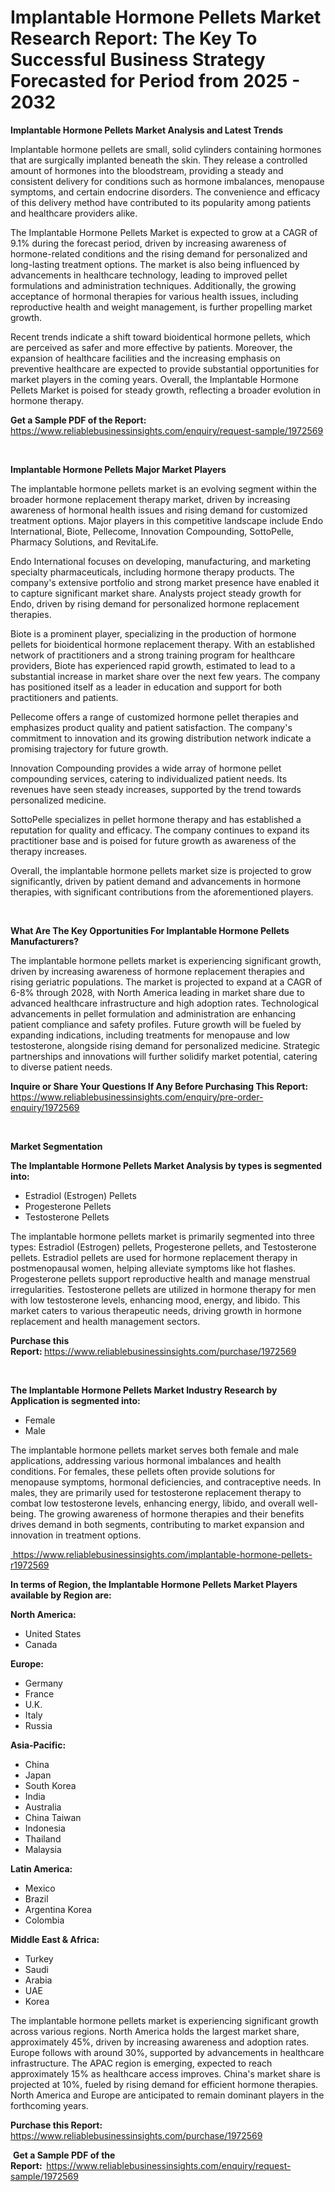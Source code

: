 <p><h1>Implantable Hormone Pellets Market Research Report: The Key To Successful Business Strategy Forecasted for Period from 2025 - 2032</h1></p><p><strong>Implantable Hormone Pellets Market Analysis and Latest Trends</strong></p>
<p><p>Implantable hormone pellets are small, solid cylinders containing hormones that are surgically implanted beneath the skin. They release a controlled amount of hormones into the bloodstream, providing a steady and consistent delivery for conditions such as hormone imbalances, menopause symptoms, and certain endocrine disorders. The convenience and efficacy of this delivery method have contributed to its popularity among patients and healthcare providers alike.</p><p>The Implantable Hormone Pellets Market is expected to grow at a CAGR of 9.1% during the forecast period, driven by increasing awareness of hormone-related conditions and the rising demand for personalized and long-lasting treatment options. The market is also being influenced by advancements in healthcare technology, leading to improved pellet formulations and administration techniques. Additionally, the growing acceptance of hormonal therapies for various health issues, including reproductive health and weight management, is further propelling market growth.</p><p>Recent trends indicate a shift toward bioidentical hormone pellets, which are perceived as safer and more effective by patients. Moreover, the expansion of healthcare facilities and the increasing emphasis on preventive healthcare are expected to provide substantial opportunities for market players in the coming years. Overall, the Implantable Hormone Pellets Market is poised for steady growth, reflecting a broader evolution in hormone therapy.</p></p>
<p><strong>Get a Sample PDF of the Report:&nbsp;</strong> <a href="https://www.reliablebusinessinsights.com/enquiry/request-sample/1972569?utm_campaign=3683&utm_medium=2&utm_source=Github&utm_content=ia&utm_term=19042025&utm_id=implantable-hormone-pellets">https://www.reliablebusinessinsights.com/enquiry/request-sample/1972569</a></p>
<p>&nbsp;</p>
<p><strong>Implantable Hormone Pellets Major Market Players</strong></p>
<p><p>The implantable hormone pellets market is an evolving segment within the broader hormone replacement therapy market, driven by increasing awareness of hormonal health issues and rising demand for customized treatment options. Major players in this competitive landscape include Endo International, Biote, Pellecome, Innovation Compounding, SottoPelle, Pharmacy Solutions, and RevitaLife.</p><p>Endo International focuses on developing, manufacturing, and marketing specialty pharmaceuticals, including hormone therapy products. The company's extensive portfolio and strong market presence have enabled it to capture significant market share. Analysts project steady growth for Endo, driven by rising demand for personalized hormone replacement therapies.</p><p>Biote is a prominent player, specializing in the production of hormone pellets for bioidentical hormone replacement therapy. With an established network of practitioners and a strong training program for healthcare providers, Biote has experienced rapid growth, estimated to lead to a substantial increase in market share over the next few years. The company has positioned itself as a leader in education and support for both practitioners and patients.</p><p>Pellecome offers a range of customized hormone pellet therapies and emphasizes product quality and patient satisfaction. The company's commitment to innovation and its growing distribution network indicate a promising trajectory for future growth.</p><p>Innovation Compounding provides a wide array of hormone pellet compounding services, catering to individualized patient needs. Its revenues have seen steady increases, supported by the trend towards personalized medicine.</p><p>SottoPelle specializes in pellet hormone therapy and has established a reputation for quality and efficacy. The company continues to expand its practitioner base and is poised for future growth as awareness of the therapy increases.</p><p>Overall, the implantable hormone pellets market size is projected to grow significantly, driven by patient demand and advancements in hormone therapies, with significant contributions from the aforementioned players.</p></p>
<p>&nbsp;</p>
<p><strong>What Are The Key Opportunities For Implantable Hormone Pellets Manufacturers?</strong></p>
<p><p>The implantable hormone pellets market is experiencing significant growth, driven by increasing awareness of hormone replacement therapies and rising geriatric populations. The market is projected to expand at a CAGR of 6-8% through 2028, with North America leading in market share due to advanced healthcare infrastructure and high adoption rates. Technological advancements in pellet formulation and administration are enhancing patient compliance and safety profiles. Future growth will be fueled by expanding indications, including treatments for menopause and low testosterone, alongside rising demand for personalized medicine. Strategic partnerships and innovations will further solidify market potential, catering to diverse patient needs.</p></p>
<p><strong>Inquire or Share Your Questions If Any Before Purchasing This Report:</strong> <a href="https://www.reliablebusinessinsights.com/enquiry/pre-order-enquiry/1972569?utm_campaign=3683&utm_medium=2&utm_source=Github&utm_content=ia&utm_term=19042025&utm_id=implantable-hormone-pellets">https://www.reliablebusinessinsights.com/enquiry/pre-order-enquiry/1972569</a></p>
<p>&nbsp;</p>
<p><strong>Market Segmentation</strong></p>
<p><strong>The Implantable Hormone Pellets Market Analysis by types is segmented into:</strong></p>
<p><ul><li>Estradiol (Estrogen) Pellets</li><li>Progesterone Pellets</li><li>Testosterone Pellets</li></ul></p>
<p><p>The implantable hormone pellets market is primarily segmented into three types: Estradiol (Estrogen) pellets, Progesterone pellets, and Testosterone pellets. Estradiol pellets are used for hormone replacement therapy in postmenopausal women, helping alleviate symptoms like hot flashes. Progesterone pellets support reproductive health and manage menstrual irregularities. Testosterone pellets are utilized in hormone therapy for men with low testosterone levels, enhancing mood, energy, and libido. This market caters to various therapeutic needs, driving growth in hormone replacement and health management sectors.</p></p>
<p><strong>Purchase this Report:&nbsp;</strong><a href="https://www.reliablebusinessinsights.com/purchase/1972569?utm_campaign=3683&utm_medium=2&utm_source=Github&utm_content=ia&utm_term=19042025&utm_id=implantable-hormone-pellets">https://www.reliablebusinessinsights.com/purchase/1972569</a></p>
<p>&nbsp;</p>
<p><strong>The Implantable Hormone Pellets Market Industry Research by Application is segmented into:</strong></p>
<p><ul><li>Female</li><li>Male</li></ul></p>
<p><p>The implantable hormone pellets market serves both female and male applications, addressing various hormonal imbalances and health conditions. For females, these pellets often provide solutions for menopause symptoms, hormonal deficiencies, and contraceptive needs. In males, they are primarily used for testosterone replacement therapy to combat low testosterone levels, enhancing energy, libido, and overall well-being. The growing awareness of hormone therapies and their benefits drives demand in both segments, contributing to market expansion and innovation in treatment options.</p></p>
<p><a href="https://www.reliablebusinessinsights.com/implantable-hormone-pellets-r1972569?utm_campaign=3683&utm_medium=2&utm_source=Github&utm_content=ia&utm_term=19042025&utm_id=implantable-hormone-pellets">&nbsp;https://www.reliablebusinessinsights.com/implantable-hormone-pellets-r1972569</a></p>
<p><strong>In terms of Region, the Implantable Hormone Pellets Market Players available by Region are:</strong></p>
<p>
    <p> <strong> North America: </strong>
        <ul>
            <li>United States</li>
            <li>Canada</li>
        </ul>
        </p> 
    <p> <strong> Europe: </strong>
        <ul>
            <li>Germany</li>
            <li>France</li>
            <li>U.K.</li>
            <li>Italy</li>
            <li>Russia</li>
        </ul>
        </p> 
    <p> <strong> Asia-Pacific: </strong>
        <ul>
            <li>China</li>
            <li>Japan</li>
            <li>South Korea</li>
            <li>India</li>
            <li>Australia</li>
            <li>China Taiwan</li>
            <li>Indonesia</li>
            <li>Thailand</li>
            <li>Malaysia</li>
        </ul>
        </p> 
    <p> <strong> Latin America: </strong>
        <ul>
            <li>Mexico</li>
            <li>Brazil</li>
            <li>Argentina Korea</li>
            <li>Colombia</li>
        </ul>
        </p> 
    <p> <strong> Middle East & Africa: </strong>
        <ul>
            <li>Turkey</li>
            <li>Saudi</li>
            <li>Arabia</li>
            <li>UAE</li>
            <li>Korea</li>
        </ul>
    </p>
    </p>
<p><p>The implantable hormone pellets market is experiencing significant growth across various regions. North America holds the largest market share, approximately 45%, driven by increasing awareness and adoption rates. Europe follows with around 30%, supported by advancements in healthcare infrastructure. The APAC region is emerging, expected to reach approximately 15% as healthcare access improves. China's market share is projected at 10%, fueled by rising demand for efficient hormone therapies. North America and Europe are anticipated to remain dominant players in the forthcoming years.</p></p>
<p><strong>Purchase this Report: </strong><a href="https://www.reliablebusinessinsights.com/purchase/1972569?utm_campaign=3683&utm_medium=2&utm_source=Github&utm_content=ia&utm_term=19042025&utm_id=implantable-hormone-pellets">https://www.reliablebusinessinsights.com/purchase/1972569</a></p>
<p>&nbsp;<strong>Get a Sample PDF of the Report:&nbsp;&nbsp;</strong><a href="https://www.reliablebusinessinsights.com/enquiry/request-sample/1972569?utm_campaign=3683&utm_medium=2&utm_source=Github&utm_content=ia&utm_term=19042025&utm_id=implantable-hormone-pellets">https://www.reliablebusinessinsights.com/enquiry/request-sample/1972569</a></p>
<p><strong></strong></p>
<p><p></p><p></p><p></p></p>